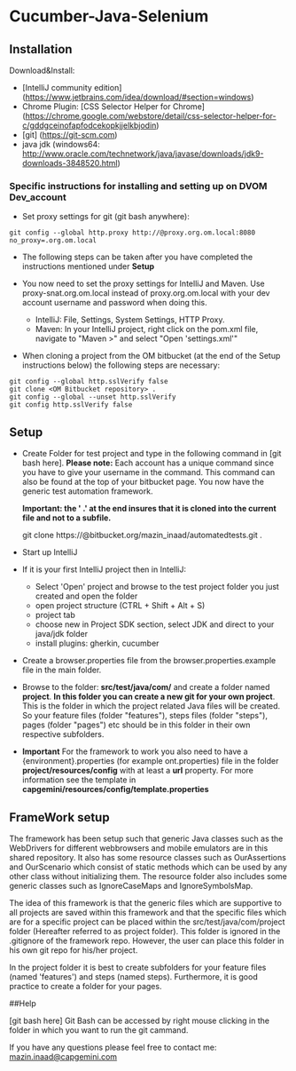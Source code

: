 Cucumber-Java-Selenium
==================

## Installation

Download&Install:

- [IntelliJ community edition] (https://www.jetbrains.com/idea/download/#section=windows)
- Chrome Plugin: [CSS Selector Helper for Chrome] (https://chrome.google.com/webstore/detail/css-selector-helper-for-c/gddgceinofapfodcekopkjjelkbjodin)
- [git] (https://git-scm.com)
- java jdk (windows64: http://www.oracle.com/technetwork/java/javase/downloads/jdk9-downloads-3848520.html)

### Specific instructions for installing and setting up on DVOM Dev_account
- Set proxy settings for git (git bash anywhere):
```git
git config --global http.proxy http://@proxy.org.om.local:8080
no_proxy=.org.om.local
```  
- The following steps can be taken after you have completed the instructions mentioned under **Setup**
- You now need to set the proxy settings for IntelliJ and Maven. Use proxy-snat.org.om.local instead of proxy.org.om.local with your dev account username and password when doing this.
    - IntelliJ: File, Settings, System Settings, HTTP Proxy. 
    - Maven: In your IntelliJ project, right click on the pom.xml file, navigate to "Maven  >" and select "Open 'settings.xml'"

- When cloning a project from the OM bitbucket (at the end of the Setup instructions below) the following steps are necessary:
```git  
git config --global http.sslVerify false
git clone <OM Bitbucket repository> .
git config --global --unset http.sslVerify
git config http.sslVerify false
```

## Setup

- Create Folder for test project and type in the following command in [git bash here]. 
  **Please note:** Each account has a unique command since you have to give your username in the command.
  This command can also be found at the top of your bitbucket page.
  You now have the generic test automation framework.
  
  **Important: the ' .' at the end insures that it is cloned into the current file and not to a subfile.**
    
    git clone https://<username>@bitbucket.org/mazin_inaad/automatedtests.git .
    
- Start up IntelliJ
- If it is your first IntelliJ project then in IntelliJ:
    - Select 'Open' project and browse to the test project folder you just created and open the folder
    - open project structure (CTRL + Shift + Alt + S)
    - project tab
    - choose new in Project SDK section, select JDK and direct to your java/jdk folder
    - install plugins: gherkin, cucumber
- Create a browser.properties file from the browser.properties.example file in the main folder.
- Browse to the folder: **src/test/java/com/** and create a folder named  **project**. **In this folder you can create a new git for your own project**.
  This is the folder in which the project related Java files will be created. So your
  feature files (folder "features"), steps files (folder "steps"), pages (folder "pages") etc should be in this folder in their own respective subfolders.
- **Important** For the framework to work you also need to have a {environment}.properties (for example ont.properties) file in the folder **project/resources/config** with at least a **url** property.
  For more information see the template in **capgemini/resources/config/template.properties**
  
  
## FrameWork setup
The framework has been setup such that generic Java classes such as the WebDrivers for 
different webbrowsers and mobile emulators are in this shared repository. It also has some
resource classes such as OurAssertions and OurScenario which consist of static methods which
can be used by any other class without initializing them.
The resource folder also includes some generic classes such as IgnoreCaseMaps and IgnoreSymbolsMap.


The idea of this framework is that the generic files which are supportive to all projects are saved within 
this framework and that the specific files which are for a specific project can be placed within
the src/test/java/com/project folder (Hereafter referred to as project folder). This folder is ignored in the .gitignore of the
framework repo. However, the user can place this folder in his own git repo for his/her project.

In the project folder it is best to create subfolders for your feature files (named 'features') and steps (named steps).
Furthermore, it is good practice to create a folder for your pages.

##Help

[git bash here] Git Bash can be accessed by right mouse clicking in the folder in which you want to run the git cammand. 

If you have any questions please feel free to contact me: mazin.inaad@capgemini.com
